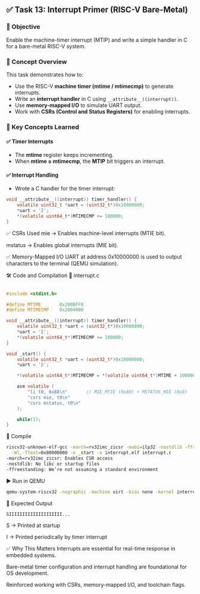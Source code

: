 ## ✅ Task 13: Interrupt Primer (RISC-V Bare-Metal)

### 🎯 Objective
Enable the machine-timer interrupt (MTIP) and write a simple handler in C for a bare-metal RISC-V system.

### 🧩 Concept Overview

This task demonstrates how to:
- Use the RISC-V **machine timer (mtime / mtimecmp)** to generate interrupts.
- Write an **interrupt handler** in C using `__attribute__((interrupt))`.
- Use **memory-mapped I/O** to simulate UART output.
- Work with **CSRs (Control and Status Registers)** for enabling interrupts.

### 🧠 Key Concepts Learned

#### ✅ Timer Interrupts
- The **mtime** register keeps incrementing.
- When **mtime ≥ mtimecmp**, the **MTIP** bit triggers an interrupt.

#### ✅ Interrupt Handling
- Wrote a C handler for the timer interrupt:
```c
void __attribute__((interrupt)) timer_handler() {
    volatile uint32_t *uart = (uint32_t*)0x10000000;
    *uart = 'I';
    *(volatile uint64_t*)MTIMECMP += 100000;
}
```
✅ CSRs Used
mie → Enables machine-level interrupts (MTIE bit).

mstatus → Enables global interrupts (MIE bit).

✅ Memory-Mapped I/O
UART at address 0x10000000 is used to output characters to the terminal (QEMU simulation).

🛠️ Code and Compilation
🔹 interrupt.c
```c

#include <stdint.h>

#define MTIME       0x200BFF8
#define MTIMECMP    0x2004000

void __attribute__((interrupt)) timer_handler() {
    volatile uint32_t *uart = (uint32_t*)0x10000000;
    *uart = 'I';
    *(volatile uint64_t*)MTIMECMP += 100000;
}

void _start() {
    volatile uint32_t *uart = (uint32_t*)0x10000000;
    *uart = 'S';

    *(volatile uint64_t*)MTIMECMP = *(volatile uint64_t*)MTIME + 100000;

    asm volatile (
        "li t0, 0x88\n"       // MIE_MTIE (0x80) + MSTATUS_MIE (0x8)
        "csrs mie, t0\n"
        "csrs mstatus, t0\n"
    );

    while(1);
}
```
🔹 Compile
```bash
riscv32-unknown-elf-gcc -march=rv32imc_zicsr -mabi=ilp32 -nostdlib -ffreestanding \
  -Wl,-Ttext=0x80000000 -e _start -o interrupt.elf interrupt.c
-march=rv32imc_zicsr: Enables CSR access
-nostdlib: No libc or startup files
-ffreestanding: We’re not assuming a standard environment
```
▶️ Run in QEMU
```bash
qemu-system-riscv32 -nographic -machine virt -bios none -kernel interrupt.elf
```
🧪 Expected Output
```
SIIIIIIIIIIIIIIIIIIII...
```
S → Printed at startup

I → Printed periodically by timer interrupt

✅ Why This Matters
Interrupts are essential for real-time response in embedded systems.

Bare-metal timer configuration and interrupt handling are foundational for OS development.

Reinforced working with CSRs, memory-mapped I/O, and toolchain flags.
